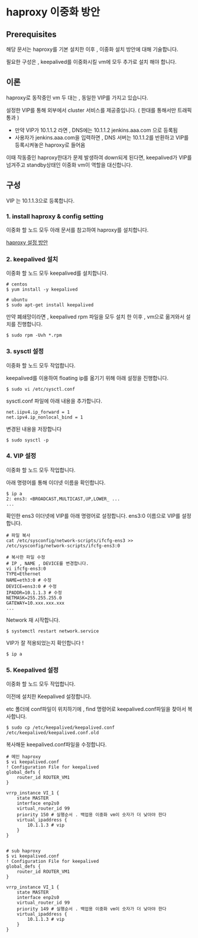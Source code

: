 # haproxy 이중화 방안
## Prerequisites
해당 문서는 haproxy를 기본 설치한 이후 , 이중화 설치 방안에 대해 기술합니다.

필요한 구성은 , keepalived를 이중화시킬 vm에 모두 추가로 설치 해야 합니다.

## 이론
haproxy로 동작중인 vm 두 대는 , 동일한 VIP를 가지고 있습니다.

설정한 VIP를 통해 외부에서 cluster 서비스를 제공중입니다. ( 한대를 통해서만 트래픽 통과 )
- 만약 VIP가 10.1.1.2 라면 , DNS에는 10.1.1.2 jenkins.aaa.com 으로 등록됨
- 사용자가 jenkins.aaa.com을 입력하면 , DNS 서버는 10.1.1.2를 반환하고 VIP를 등록시켜놓은 haproxy로 들어옴

이때 작동중인 haproxy한대가 문제 발생하여 down되게 된다면, keepalived가 VIP를 넘겨주고
standby상태인 이중화 vm이 역할을 대신합니다.

## 구성
VIP 는 10.1.1.3으로 등록합니다.
### 1. install haproxy & config setting
이중화 할 노드 모두 아래 문서를 참고하여 haproxy를 설치합니다.

[haproxy 설정 방안](https://github.com/jjsair0412/kubernetes_info/blob/main/haproxy/haproxy%20%EC%84%A4%EC%A0%95%20%EB%B0%A9%EC%95%88.md)

### 2. keepalived 설치
이중화 할 노드 모두 keepalived를 설치합니다.
```
# centos
$ yum install -y keepalived

# ubuntu
$ sudo apt-get install keepalived
```

만약 폐쇄망이라면 , keepalived rpm 파일을 모두 설치 한 이후 , vm으로 옮겨와서 설치를 진행합니다.
```
$ sudo rpm -Uvh *.rpm
```

### 3. sysctl 설정
이중화 할 노드 모두 작업합니다.

keepalived를 이용하여 floating ip를 옮기기 위해 아래 설정을 진행합니다.
```
$ sudo vi /etc/sysctl.conf
```

sysctl.conf 파일에 아래 내용을 추가합니다.
```
net.iipv4.ip_forward = 1
net.ipv4.ip_nonlocal_bind = 1
```

변경된 내용을 저장합니다
```
$ sudo sysctl -p
```

### 4. VIP 설정
이중화 할 노드 모두 작업합니다.

아래 명령어를 통해 이더넷 이름을 확인합니다.
```
$ ip a
2: ens3: <BROADCAST,MULTICAST,UP,LOWER_ ...
...
```

확인한 ens3 이더넷에 VIP를 아래 명령어로 설정합니다.
ens3:0 이름으로 VIP를 설정합니다.
```
# 파일 복사
cat /etc/sysconfig/network-scripts/ifcfg-ens3 >> /etc/sysconfig/network-scripts/ifcfg-ens3:0

# 복사한 파일 수정
# IP , NAME , DEVICE를 변경합니다.
vi ifcfg-ens3:0
TYPE=Ethernet
NAME=eth3:0 # 수정
DEVICE=ens3:0 # 수정
IPADDR=10.1.1.3 # 수정
NETMASK=255.255.255.0
GATEWAY=10.xxx.xxx.xxx
...
```

Network 재 시작합니다.
```
$ systemctl restart network.service
```

VIP가 잘 적용되었는지 확인합니다 !
```
$ ip a
``` 

### 5. Keepalived 설정
이중화 할 노드 모두 작업합니다.

이전에 설치한 Keepalived 설정합니다.

etc 폴더에 conf파일이 위치하기에 , find 명령어로 keepalived.conf파일을 찾아서 복사합니다.
```
$ sudo cp /etc/keepalived/keepalived.conf /etc/keepalived/keepalived.conf.old
```

복사해둔 keepalived.conf파일을 수정합니다.
```
# 메인 haproxy 
$ vi keepalived.conf
! Configuration File for keepalived
global_defs {
    router_id ROUTER_VM1
}

vrrp_instance VI_1 {
    state MASTER
    interface enp2s0
    virtual_router_id 99
    priority 150 # 실행순서 . 백업용 이중화 vm이 숫자가 더 낮아야 한다
    virtual_ipaddress {
        10.1.1.3 # vip
    }
}


# sub haproxy
$ vi keepalived.conf
! Configuration File for keepalived
global_defs {
    router_id ROUTER_VM1
}

vrrp_instance VI_1 {
    state MASTER
    interface enp2s0
    virtual_router_id 99
    priority 149 # 실행순서 . 백업용 이중화 vm이 숫자가 더 낮아야 한다
    virtual_ipaddress {
        10.1.1.3 # vip
    }
}
```
